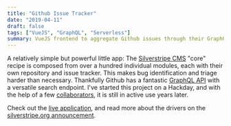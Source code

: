 ```yaml
---
title: "Github Issue Tracker"
date: "2019-04-11"
draft: false
tags: ["VueJS", "GraphQL", "Serverless"]
summary: VueJS frontend to aggregate Github issues through their GraphQL API, deployed on Vercel
---
```


A relatively simple but powerful little app:
The [Silverstripe CMS](https://addons.silverstripe.org) "core" recipe is composed from over a hundred
individual modules, each with their own repository and issue tracker. This makes bug identification
and triage harder than necessary. Thankfully Github has a fantastic [GraphQL API](https://docs.github.com/en/graphql)
with a versatile search endpoint. I've started this project on a Hackday,
and with the help of a few [collaborators](https://github.com/silverstripe/github-issue-search-client/graphs/contributors),
it is still in active use years later.

Check out the [live application](http://silverstripe-issue-tracker.silverstripe.org/),
and read more about the drivers on the [silverstripe.org announcement](https://www.silverstripe.org/blog/searching-silverstripe-issues-just-got-a-lot-easier/).